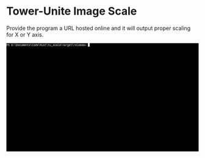 ﻿# Tower-Unite Image Scale
Provide the program a URL hosted online and it will output proper scaling for X or Y axis.

![](example.gif)